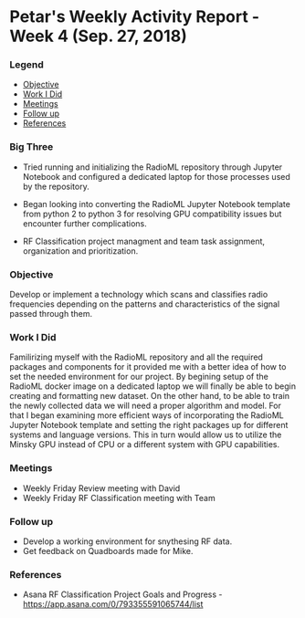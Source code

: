 # Petar's Weekly Activity Report - Week 4  (Sep. 27, 2018)
### Legend
- [Objective](#objective)
- [Work I Did](#work-i-did)
- [Meetings](#meetings)
- [Follow up](#follow-up)
- [References](#references)

### Big Three

- Tried running and initializing the RadioML repository through Jupyter Notebook and configured a dedicated laptop for those processes used by the repository. 

- Began looking into converting the RadioML Jupyter Notebook template from python 2 to python 3 for resolving GPU compatibility issues but encounter further complications.

- RF Classification project managment and team task assignment, organization and prioritization. 

### Objective

Develop or implement a technology which scans and classifies radio frequencies depending on the patterns and characteristics of the signal passed through them.

### Work I Did

Familirizing myself with the RadioML repository and all the required packages and components for it provided me with a better idea of how to set the needed environment for our project. By begining setup of the RadioML docker image on a dedicated laptop we will finally be able to begin creating and formatting new dataset. On the other hand, to be able to train the newly collected data we will need a proper algorithm and model. For that I began examining more efficient ways of incorporating the RadioML Jupyter Notebook template and setting the right packages up for different systems and language versions. This in turn would allow us to utilize the Minsky GPU instead of CPU or a different system with GPU capabilities. 

### Meetings
 - Weekly Friday Review meeting with David
 - Weekly Friday RF Classification meeting with Team

### Follow up

- Develop a working environment for snythesing RF data.
- Get feedback on Quadboards made for Mike.

### References
- Asana RF Classification Project Goals and Progress - https://app.asana.com/0/793355591065744/list
